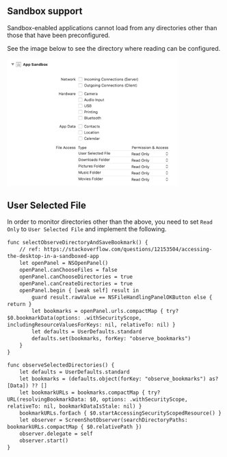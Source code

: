 ## Sandbox support
Sandbox-enabled applications cannot load from any directories other than those that have been preconfigured.

See the image below to see the directory where reading can be configured.

<img src="./sandbox_enable.png" width="400">

## User Selected File
In order to monitor directories other than the above, you need to set `Read Only` to `User Selected File` and implement the following.

```
func selectObserveDirectoryAndSaveBookmark() {
    // ref: https://stackoverflow.com/questions/12153504/accessing-the-desktop-in-a-sandboxed-app
    let openPanel = NSOpenPanel()
    openPanel.canChooseFiles = false
    openPanel.canChooseDirectories = true
    openPanel.canCreateDirectories = true
    openPanel.begin { [weak self] result in
        guard result.rawValue == NSFileHandlingPanelOKButton else { return }
        let bookmarks = openPanel.urls.compactMap { try? $0.bookmarkData(options: .withSecurityScope, includingResourceValuesForKeys: nil, relativeTo: nil) }
        let defaults = UserDefaults.standard
        defaults.set(bookmarks, forKey: "observe_bookmarks")
    }
}
```

```
func observeSelectedDirectories() {
    let defaults = UserDefaults.standard
    let bookmarks = (defaults.object(forKey: "observe_bookmarks") as? [Data]) ?? []
    let bookmarkURLs = bookmarks.compactMap { try? URL(resolvingBookmarkData: $0, options: .withSecurityScope, relativeTo: nil, bookmarkDataIsStale: nil) }
    bookmarkURLs.forEach { $0.startAccessingSecurityScopedResource() }
    let observer = ScreenShotObserver(searchDirectoryPaths: bookmarkURLs.compactMap { $0.relativePath })
    observer.delegate = self
    observer.start()
}
```
